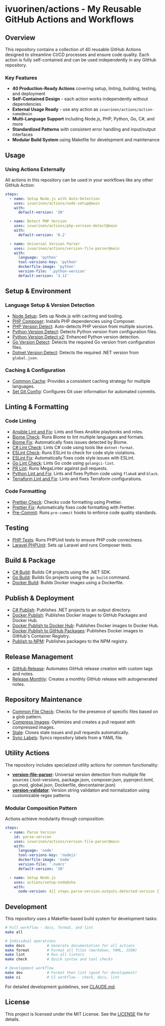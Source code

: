 # ivuorinen/actions - My Reusable GitHub Actions and Workflows

## Overview

This repository contains a collection of 40 reusable GitHub Actions designed to streamline CI/CD processes and ensure code quality.
Each action is fully self-contained and can be used independently in any GitHub repository.

### Key Features

- **40 Production-Ready Actions** covering setup, linting, building, testing, and deployment
- **Self-Contained Design** - each action works independently without dependencies
- **External Usage Ready** - use any action as `ivuorinen/actions/action-name@main`
- **Multi-Language Support** including Node.js, PHP, Python, Go, C#, and more
- **Standardized Patterns** with consistent error handling and input/output interfaces
- **Modular Build System** using Makefile for development and maintenance

## Usage

### Using Actions Externally

All actions in this repository can be used in your workflows like any other GitHub Action:

```yaml
steps:
  - name: Setup Node.js with Auto-Detection
    uses: ivuorinen/actions/node-setup@main
    with:
      default-version: '20'

  - name: Detect PHP Version
    uses: ivuorinen/actions/php-version-detect@main
    with:
      default-version: '8.2'

  - name: Universal Version Parser
    uses: ivuorinen/actions/version-file-parser@main
    with:
      language: 'python'
      tool-versions-key: 'python'
      dockerfile-image: 'python'
      version-file: '.python-version'
      default-version: '3.12'
```

## Setup & Environment

### Language Setup & Version Detection

- [Node Setup][node-setup]: Sets up Node.js with caching and tooling.
- [PHP Composer][php-composer]: Installs PHP dependencies using Composer.
- [PHP Version Detect][php-version-detect]: Auto-detects PHP version from multiple sources.
- [Python Version Detect][python-version-detect]: Detects Python version from configuration files.
- [Python Version Detect v2][python-version-detect-v2]: Enhanced Python version detection.
- [Go Version Detect][go-version-detect]: Detects the required Go version from configuration files.
- [Dotnet Version Detect][dotnet-v-detect]: Detects the required .NET version from `global.json`.

### Caching & Configuration

- [Common Cache][common-cache]: Provides a consistent caching strategy for multiple languages.
- [Set Git Config][set-git-config]: Configures Git user information for automated commits.

## Linting & Formatting

### Code Linting

- [Ansible Lint and Fix][ansible-lint-fix]: Lints and fixes Ansible playbooks and roles.
- [Biome Check][biome-check]: Runs Biome to lint multiple languages and formats.
- [Biome Fix][biome-fix]: Automatically fixes issues detected by Biome.
- [C# Lint Check][csharp-lint-check]: Lints C# code using tools like `dotnet-format`.
- [ESLint Check][eslint-check]: Runs ESLint to check for code style violations.
- [ESLint Fix][eslint-fix]: Automatically fixes code style issues with ESLint.
- [Go Lint Check][go-lint]: Lints Go code using `golangci-lint`.
- [PR Lint][pr-lint]: Runs MegaLinter against pull requests.
- [Python Lint and Fix][python-lint-fix]: Lints and fixes Python code using `flake8` and `black`.
- [Terraform Lint and Fix][terraform-lint-fix]: Lints and fixes Terraform configurations.

### Code Formatting

- [Prettier Check][prettier-check]: Checks code formatting using Prettier.
- [Prettier Fix][prettier-fix]: Automatically fixes code formatting with Prettier.
- [Pre-Commit][pre-commit]: Runs `pre-commit` hooks to enforce code quality standards.

## Testing

- [PHP Tests][php-tests]: Runs PHPUnit tests to ensure PHP code correctness.
- [Laravel PHPUnit][php-laravel-phpunit]: Sets up Laravel and runs Composer tests.

## Build & Package

- [C# Build][csharp-build]: Builds C# projects using the .NET SDK.
- [Go Build][go-build]: Builds Go projects using the `go build` command.
- [Docker Build][docker-build]: Builds Docker images using a Dockerfile.

## Publish & Deployment

- [C# Publish][csharp-publish]: Publishes .NET projects to an output directory.
- [Docker Publish][docker-publish]: Publishes Docker images to GitHub Packages and Docker Hub.
- [Docker Publish to Docker Hub][docker-publish-hub]: Publishes Docker images to Docker Hub.
- [Docker Publish to GitHub Packages][docker-publish-gh]: Publishes Docker images to GitHub's Container Registry.
- [Publish to NPM][npm-publish]: Publishes packages to the NPM registry.

## Release Management

- [GitHub Release][github-release]: Automates GitHub release creation with custom tags and notes.
- [Release Monthly][release-monthly]: Creates a monthly GitHub release with autogenerated notes.

## Repository Maintenance

- [Common File Check][common-file-check]: Checks for the presence of specific files based on a glob pattern.
- [Compress Images][compress-images]: Optimizes and creates a pull request with compressed images.
- [Stale][stale]: Closes stale issues and pull requests automatically.
- [Sync Labels][sync-labels]: Syncs repository labels from a YAML file.

## Utility Actions

The repository includes specialized utility actions for common functionality:

- **[version-file-parser](version-file-parser/README.md)**: Universal version detection from multiple file sources
  (.tool-versions, package.json, composer.json, pyproject.toml, go.mod, global.json, Dockerfile, devcontainer.json)
- **[version-validator](version-validator/README.md)**: Version string validation and normalization using customizable regex patterns

### Modular Composition Pattern

Actions achieve modularity through composition:

```yaml
steps:
  - name: Parse Version
    id: parse-version
    uses: ivuorinen/actions/version-file-parser@main
    with:
      language: 'node'
      tool-versions-key: 'nodejs'
      dockerfile-image: 'node'
      version-file: '.nvmrc'
      default-version: '20'

  - name: Setup Node.js
    uses: actions/setup-node@sha
    with:
      node-version: ${{ steps.parse-version.outputs.detected-version }}
```

## Development

This repository uses a Makefile-based build system for development tasks:

```bash
# Full workflow - docs, format, and lint
make all

# Individual operations
make docs          # Generate documentation for all actions
make format        # Format all files (markdown, YAML, JSON)
make lint          # Run all linters
make check         # Quick syntax and tool checks

# Development workflow
make dev           # Format then lint (good for development)
make ci            # CI workflow - check, docs, lint
```

For detailed development guidelines, see [CLAUDE.md](CLAUDE.md).

## License

This project is licensed under the MIT License. See the [LICENSE](LICENSE.md) file for details.

[ansible-lint-fix]: ansible-lint-fix/README.md
[biome-check]: biome-check/README.md
[biome-fix]: biome-fix/README.md
[common-cache]: common-cache/README.md
[common-file-check]: common-file-check/README.md
[compress-images]: compress-images/README.md
[csharp-build]: csharp-build/README.md
[csharp-lint-check]: csharp-lint-check/README.md
[csharp-publish]: csharp-publish/README.md
[docker-build]: docker-build/README.md
[docker-publish]: docker-publish/README.md
[docker-publish-gh]: docker-publish-gh/README.md
[docker-publish-hub]: docker-publish-hub/README.md
[dotnet-v-detect]: dotnet-version-detect/README.md
[eslint-check]: eslint-check/README.md
[eslint-fix]: eslint-fix/README.md
[github-release]: github-release/README.md
[go-build]: go-build/README.md
[go-lint]: go-lint/README.md
[go-version-detect]: go-version-detect/README.md
[node-setup]: node-setup/README.md
[npm-publish]: npm-publish/README.md
[php-composer]: php-composer/README.md
[php-laravel-phpunit]: php-laravel-phpunit/README.md
[php-tests]: php-tests/README.md
[php-version-detect]: php-version-detect/README.md
[pr-lint]: pr-lint/README.md
[pre-commit]: pre-commit/README.md
[prettier-check]: prettier-check/README.md
[prettier-fix]: prettier-fix/README.md
[python-lint-fix]: python-lint-fix/README.md
[python-version-detect]: python-version-detect/README.md
[python-version-detect-v2]: python-version-detect-v2/README.md
[release-monthly]: release-monthly/README.md
[set-git-config]: set-git-config/README.md
[stale]: stale/README.md
[sync-labels]: sync-labels/README.md
[terraform-lint-fix]: terraform-lint-fix/README.md
